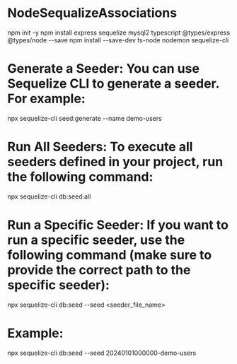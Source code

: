 # NodeSequalizeAssociations

npm init -y
npm install express sequelize mysql2 typescript @types/express @types/node --save
npm install --save-dev ts-node nodemon sequelize-cli

# Generate a Seeder: You can use Sequelize CLI to generate a seeder. For example:
npx sequelize-cli seed:generate --name demo-users

# Run All Seeders: To execute all seeders defined in your project, run the following command:

npx sequelize-cli db:seed:all

# Run a Specific Seeder: If you want to run a specific seeder, use the following command (make sure to provide the correct path to the specific seeder):

npx sequelize-cli db:seed --seed <seeder_file_name>
# Example:
npx sequelize-cli db:seed --seed 20240101000000-demo-users



